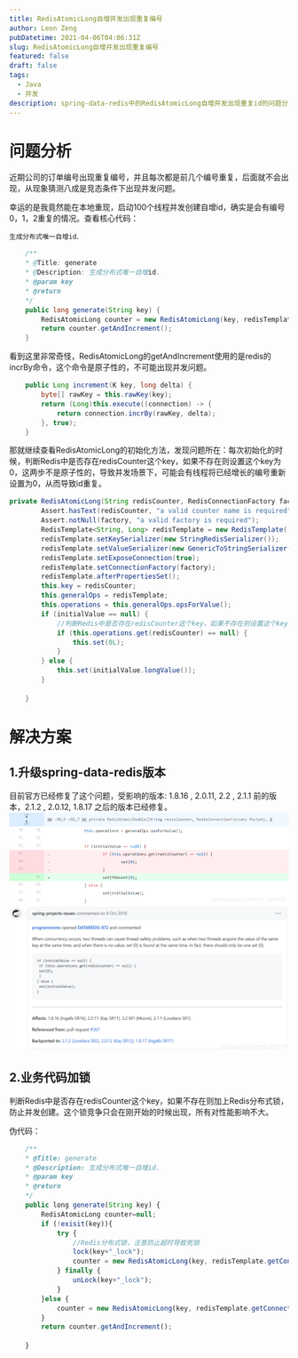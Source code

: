 ```yaml
---
title: RedisAtomicLong自增并发出现重复编号
author: Leon Zeng
pubDatetime: 2021-04-06T04:06:31Z
slug: RedisAtomicLong自增并发出现重复编号
featured: false
draft: false
tags:
  - Java
  - 并发
description: spring-data-redis中的RedisAtomicLong自增并发出现重复id的问题分析和解决方案
---
```


# 问题分析

近期公司的订单编号出现重复编号，并且每次都是前几个编号重复，后面就不会出现，从现象猜测八成是竞态条件下出现并发问题。

幸运的是我竟然能在本地重现，启动100个线程并发创建自增id，确实是会有编号0，1，2重复的情况。查看核心代码：

`生成分布式唯一自增id`.

```java
	/**
	* @Title: generate
	* @Description: 生成分布式唯一自增id.
	* @param key
	* @return
	*/
	public long generate(String key) {
		RedisAtomicLong counter = new RedisAtomicLong(key, redisTemplate.getConnectionFactory());
		return counter.getAndIncrement();
	}
```

看到这里非常奇怪，RedisAtomicLong的getAndIncrement使用的是redis的incrBy命令，这个命令是原子性的，不可能出现并发问题。

```java
    public Long increment(K key, long delta) {
        byte[] rawKey = this.rawKey(key);
        return (Long)this.execute((connection) -> {
            return connection.incrBy(rawKey, delta);
        }, true);
    }
```

那就继续查看RedisAtomicLong的初始化方法，发现问题所在：每次初始化的时候，判断Redis中是否存在redisCounter这个key，如果不存在则设置这个key为0，这两步不是原子性的，导致并发场景下，可能会有线程将已经增长的编号重新设置为0，从而导致id重复。

```java
private RedisAtomicLong(String redisCounter, RedisConnectionFactory factory, Long initialValue) {
        Assert.hasText(redisCounter, "a valid counter name is required");
        Assert.notNull(factory, "a valid factory is required");
        RedisTemplate<String, Long> redisTemplate = new RedisTemplate();
        redisTemplate.setKeySerializer(new StringRedisSerializer());
        redisTemplate.setValueSerializer(new GenericToStringSerializer(Long.class));
        redisTemplate.setExposeConnection(true);
        redisTemplate.setConnectionFactory(factory);
        redisTemplate.afterPropertiesSet();
        this.key = redisCounter;
        this.generalOps = redisTemplate;
        this.operations = this.generalOps.opsForValue();
        if (initialValue == null) {
        	//判断Redis中是否存在redisCounter这个key，如果不存在则设置这个key为0
            if (this.operations.get(redisCounter) == null) {
                this.set(0L);
            }
        } else {
            this.set(initialValue.longValue());
        }

    }
```

# 解决方案

## 1.升级spring-data-redis版本

目前官方已经修复了这个问题，受影响的版本: 1.8.16 , 2.0.11, 2.2 , 2.1.1 前的版本，2.1.2 , 2.0.12, 1.8.17 之后的版本已经修复。
![官方修复方案](../../assets/images/RedisAtomicLong-bug-fixed/spring-data-redis-fixed-1.png)
![修复描述](../../assets/images/RedisAtomicLong-bug-fixed/spring-data-redis-fixed-2.png)

## 2.业务代码加锁

判断Redis中是否存在redisCounter这个key，如果不存在则加上Redis分布式锁，防止并发创建。这个锁竞争只会在刚开始的时候出现，所有对性能影响不大。

伪代码：

```javascript
	/**
	* @Title: generate
	* @Description: 生成分布式唯一自增id.
	* @param key
	* @return
	*/
	public long generate(String key) {
        RedisAtomicLong counter=null;
        if (!exisit(key)){
            try {
            	//Redis分布式锁，注意防止超时导致死锁
                lock(key+"_lock");
                counter = new RedisAtomicLong(key, redisTemplate.getConnectionFactory());
            } finally {
                unLock(key+"_lock");
            }
        }else {
            counter = new RedisAtomicLong(key, redisTemplate.getConnectionFactory());
        }
        return counter.getAndIncrement();

    }
```

[def]: ../../
